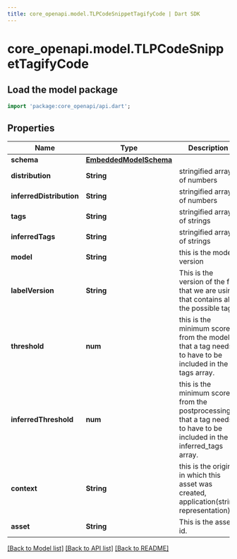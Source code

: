 ```yaml
---
title: core_openapi.model.TLPCodeSnippetTagifyCode | Dart SDK
---
```


# core_openapi.model.TLPCodeSnippetTagifyCode

## Load the model package
```dart
import 'package:core_openapi/api.dart';
```

## Properties
Name | Type | Description | Notes
------------ | ------------- | ------------- | -------------
**schema** | [**EmbeddedModelSchema**](EmbeddedModelSchema.md) |  | [optional] 
**distribution** | **String** | stringified array of numbers | 
**inferredDistribution** | **String** | stringified array of numbers | 
**tags** | **String** | stringified array of strings | 
**inferredTags** | **String** | stringified array of strings | 
**model** | **String** | this is the model version  | 
**labelVersion** | **String** | This is the version of the file that we are using that contains all the possible tags | 
**threshold** | **num** | this is the minimum score from the model that a tag needs to have to be included in the tags array. | 
**inferredThreshold** | **num** | this is the minimum score from the postprocessing that a tag needs to have to be included in the inferred_tags array. | 
**context** | **String** | this is the origin in which this asset was created, application(string representation) | 
**asset** | **String** | This is the asset id. | 

[[Back to Model list]](../README.md#documentation-for-models) [[Back to API list]](../README.md#documentation-for-api-endpoints) [[Back to README]](../README.md)


